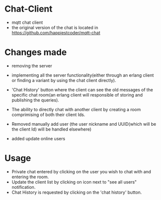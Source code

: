 # Chat-Client
- mqtt chat client 
- the original version of the chat is located in https://github.com/happiestcoder/mqtt-chat

# Changes made

- removing the server

- implementing all the server functionality(either through an erlang client or finding a variant by using the chat client directly).

- 'Chat History' button where the client can see the old messages of the specific chat room(an erlang client will responsible of storing and publishing the queries).

- The ability to directly chat with another client by creating a room comprimising of both their client Ids.

- Removed manually add user (the user nickname and UUID(which will be the client Id) will be handled elsewhere)

- added update online users

# Usage
- Private chat entered by clicking on the user you wish to chat with and entering the room.
- Update the client list by clicking on icon next to "see all users" notification.
- Chat History is requested by clicking on the 'chat history' button.

